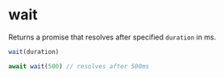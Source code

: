 # wait
Returns a promise that resolves after specified `duration` in ms.

```ts
wait(duration)

await wait(500) // resolves after 500ms
```

